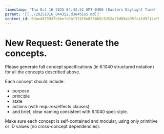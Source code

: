```yaml
---
timestamp: 'Thu Oct 16 2025 04:43:52 GMT-0400 (Eastern Daylight Time)'
parent: '[[../20251016_044352.d3e4b165.md]]'
content_id: 0daed87093fb3befc0bf374f6e855bb9c5d52a29d89ab95fc4fd9f14ef545d26
---
```


# New Request: Generate the concepts.

Please generate full concept specifications (in 6.1040 structured notation) for all the concepts described above.

Each concept should include:

* purpose
* principle
* state
* actions (with requires/effects clauses)
* and brief, clear naming consistent with 6.1040 spec style.

Make sure each concept is self-contained and modular, using only primitive or ID values (no cross-concept dependencies).

